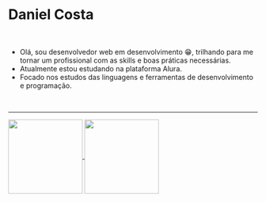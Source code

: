 # Daniel Costa
<br>

-   Olá, sou desenvolvedor web em desenvolvimento :grin:, trilhando para me tornar um profissional com as skills e boas práticas necessárias.
-   Atualmente estou estudando na plataforma Alura.
-   Focado nos estudos das linguagens e ferramentas de desenvolvimento e programação.<br> 
 <br>
 <hr>
 
  

<a href="https://danielcosta010.github.io/portfolio/">
  <img align="center" height="150rem" src="https://github-readme-stats.vercel.app/api?username=danielcosta010&show_icons=true&theme=github_dark" />
</a>
<a href="https://danielcosta010.github.io/portfolio/">
  <img align="center" height="150em" src="https://github-readme-stats.vercel.app/api/top-langs/?username=danielcosta010&layout=compact&theme=github_dark" />
</a>
